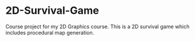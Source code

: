 # 2D-Survival-Game
Course project for my 2D Graphics course. This is a 2D survival game which  includes procedural map generation.
